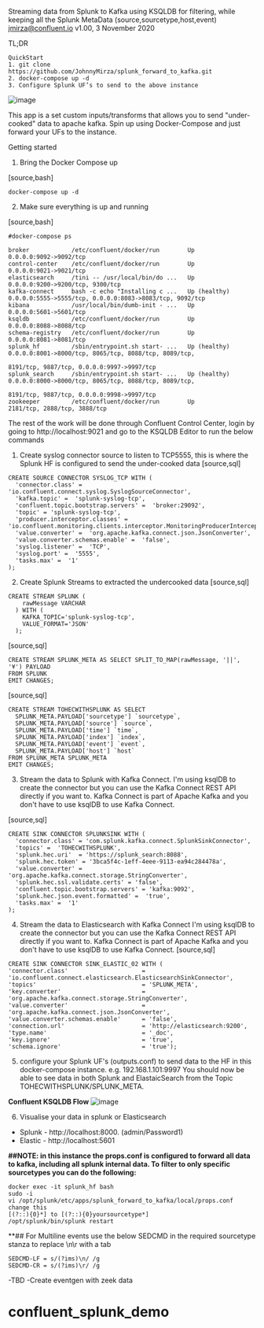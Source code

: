 Streaming data from Splunk to Kafka using KSQLDB for filtering, while keeping all the Splunk MetaData (source,sourcetype,host,event) <jmirza@confluent.io>
v1.00, 3 November 2020

TL;DR
```
QuickStart
1. git clone https://github.com/JohnnyMirza/splunk_forward_to_kafka.git
2. docker-compose up -d
3. Configure Splunk UF’s to send to the above instance
```

![image](splunk_forward_to_kafka.png)

This app is a set custom inputs/transforms that allows you to send "under-cooked" data to apache kafka. Spin up using Docker-Compose and just forward your UFs to the instance. 


Getting started 

1. Bring the Docker Compose up

[source,bash]
```
docker-compose up -d
```

2. Make sure everything is up and running

[source,bash]
```
#docker-compose ps
```
```     Name                    Command                  State                    Ports
broker            /etc/confluent/docker/run        Up             0.0.0.0:9092->9092/tcp
control-center    /etc/confluent/docker/run        Up             0.0.0.0:9021->9021/tcp
elasticsearch     /tini -- /usr/local/bin/do ...   Up             0.0.0.0:9200->9200/tcp, 9300/tcp
kafka-connect     bash -c echo "Installing c ...   Up (healthy)   0.0.0.0:5555->5555/tcp, 0.0.0.0:8083->8083/tcp, 9092/tcp
kibana            /usr/local/bin/dumb-init - ...   Up             0.0.0.0:5601->5601/tcp
ksqldb            /etc/confluent/docker/run        Up             0.0.0.0:8088->8088/tcp
schema-registry   /etc/confluent/docker/run        Up             0.0.0.0:8081->8081/tcp
splunk_hf         /sbin/entrypoint.sh start- ...   Up (healthy)   0.0.0.0:8001->8000/tcp, 8065/tcp, 8088/tcp, 8089/tcp,
                                                                  8191/tcp, 9887/tcp, 0.0.0.0:9997->9997/tcp
splunk_search     /sbin/entrypoint.sh start- ...   Up (healthy)   0.0.0.0:8000->8000/tcp, 8065/tcp, 8088/tcp, 8089/tcp,
                                                                  8191/tcp, 9887/tcp, 0.0.0.0:9998->9997/tcp
zookeeper         /etc/confluent/docker/run        Up             2181/tcp, 2888/tcp, 3888/tcp
```

The rest of the work will be done through Confluent Control Center, login by going to http://localhost:9021 and go to the KSQLDB Editor to run the below commands

1. Create syslog connector source to listen to TCP5555, this is where the Splunk HF is configured to send the under-cooked data
[source,sql]

```
CREATE SOURCE CONNECTOR SYSLOG_TCP WITH (
  'connector.class' =  'io.confluent.connect.syslog.SyslogSourceConnector',
  'kafka.topic' =  'splunk-syslog-tcp',
  'confluent.topic.bootstrap.servers' =  'broker:29092',
  'topic' = 'splunk-syslog-tcp',
  'producer.interceptor.classes' =  'io.confluent.monitoring.clients.interceptor.MonitoringProducerInterceptor',
  'value.converter' =  'org.apache.kafka.connect.json.JsonConverter',
  'value.converter.schemas.enable' =  'false',
  'syslog.listener' =  'TCP',
  'syslog.port' =  '5555',
  'tasks.max' =  '1'
);
```

2. Create Splunk Streams to extracted the undercooked data
[source,sql]

```
CREATE STREAM SPLUNK (
    rawMessage VARCHAR
  ) WITH (
    KAFKA_TOPIC='splunk-syslog-tcp',
    VALUE_FORMAT='JSON'
  );
 ```

[source,sql]
```
CREATE STREAM SPLUNK_META AS SELECT SPLIT_TO_MAP(rawMessage, '||', '¥') PAYLOAD
FROM SPLUNK
EMIT CHANGES;
```

[source,sql]
```
CREATE STREAM TOHECWITHSPLUNK AS SELECT
  SPLUNK_META.PAYLOAD['sourcetype'] `sourcetype`,
  SPLUNK_META.PAYLOAD['source'] `source`,
  SPLUNK_META.PAYLOAD['time'] `time`,
  SPLUNK_META.PAYLOAD['index'] `index`,
  SPLUNK_META.PAYLOAD['event'] `event`,
  SPLUNK_META.PAYLOAD['host'] `host`
FROM SPLUNK_META SPLUNK_META
EMIT CHANGES;
```

3. Stream the data to Splunk with Kafka Connect.
I'm using ksqlDB to create the connector but you can use the Kafka Connect REST API directly if you want to. Kafka Connect is part of Apache Kafka and you don't have to use ksqlDB to use Kafka Connect.

[source,sql]
```
CREATE SINK CONNECTOR SPLUNKSINK WITH (
  'connector.class' = 'com.splunk.kafka.connect.SplunkSinkConnector',
  'topics' =  'TOHECWITHSPLUNK',
  'splunk.hec.uri'  = 'https://splunk_search:8088',
  'splunk.hec.token' = '3bca5f4c-1eff-4eee-9113-ea94c284478a',
  'value.converter' = 'org.apache.kafka.connect.storage.StringConverter',
  'splunk.hec.ssl.validate.certs' = 'false',
  'confluent.topic.bootstrap.servers' = 'kafka:9092',
  'splunk.hec.json.event.formatted' =  'true',
  'tasks.max' =  '1'
);
```

4. Stream the data to Elasticsearch with Kafka Connect
I'm using ksqlDB to create the connector but you can use the Kafka Connect REST API directly if you want to. Kafka Connect is part of Apache Kafka and you don't have to use ksqlDB to use Kafka Connect.
[source,sql]
```
CREATE SINK CONNECTOR SINK_ELASTIC_02 WITH (
'connector.class'                     = 'io.confluent.connect.elasticsearch.ElasticsearchSinkConnector',
'topics'                              = 'SPLUNK_META',
'key.converter'                       = 'org.apache.kafka.connect.storage.StringConverter',
'value.converter'                     = 'org.apache.kafka.connect.json.JsonConverter',
'value.converter.schemas.enable'      = 'false',
'connection.url'                      = 'http://elasticsearch:9200',
'type.name'                           = '_doc',
'key.ignore'                          = 'true',
'schema.ignore'                       = 'true');
```

5. configure your Splunk UF's (outputs.conf) to send data to the HF in this docker-compose instance. e.g. 192.168.1.101:9997
You should now be able to see data in both Splunk and ElastaicSearch from the Topic TOHECWITHSPLUNK/SPLUNK_META.

**Confluent KSQLDB Flow**
![image](Ksqldb.png)

6. Visualise your data in splunk or Elasticsearch
- Splunk - http://localhost:8000. (admin/Password1)
- Elastic - http://localhost:5601


**##NOTE: in this instance the props.conf is configured to forward all data to kafka, including all splunk internal data. To filter to only specific sourcetypes you can do the following:**
```
docker exec -it splunk_hf bash
sudo -i
vi /opt/splunk/etc/apps/splunk_forward_to_kafka/local/props.conf
change this 
[(?::){0}*] to [(?::){0}yoursourcetype*]
/opt/splunk/bin/splunk restart
```
**## For Multiline events use the below SEDCMD in the required sourcetype stanza to replace \n\r with a tab
```
SEDCMD-LF = s/(?ims)\n/ /g
SEDCMD-CR = s/(?ims)\r/ /g
```

-TBD
-Create eventgen with zeek data
# confluent_splunk_demo
